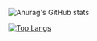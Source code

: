 ![Anurag's GitHub stats](https://github-readme-stats.vercel.app/api?username=proJM-Coding&show_icons=true&theme=dark) 

[![Top Langs](https://github-readme-stats.vercel.app/api/top-langs/?username=proJM-Coding&layout=compact&theme=dark)](https://github.com/anuraghazra/github-readme-stats)
